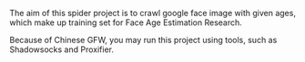 The aim of this spider project is to crawl google face image with given ages, which make up training set for Face Age Estimation Research.

Because of Chinese GFW, you may run this project using tools, such as Shadowsocks and Proxifier.